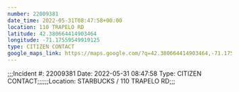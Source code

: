 ```yaml
---
number: 22009381
date_time: 2022-05-31T08:47:58+00:00
location: 110 TRAPELO RD
latitude: 42.380664414903464
longitude: -71.17559549919125
type: CITIZEN CONTACT
google_maps_link: https://maps.google.com/?q=42.380664414903464,-71.17559549919125
---
```


;;;Incident #: 22009381   Date: 2022-05-31 08:47:58   Type: CITIZEN CONTACT;;;;;;Location: STARBUCKS / 110 TRAPELO RD;;;

